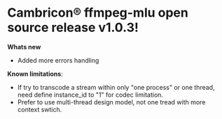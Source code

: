 # Cambricon® ffmpeg-mlu open source release v1.0.3!
**Whats new**
 - Added more errors handling
 
**Known limitations**:

 - If try to transcode a stream within only "one process" or one thread, need define instance_id to "1" for codec limitation.
 - Prefer to use multi-thread design model, not  one tread with more context swtich.